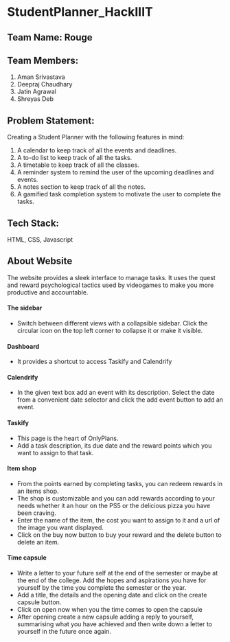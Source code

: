 # StudentPlanner_HackIIIT
## Team Name: Rouge
## Team Members:
1. Aman Srivastava
2. Deepraj Chaudhary
3. Jatin Agrawal
4. Shreyas Deb

## Problem Statement:

Creating a Student Planner with the following features in mind:
1. A calendar to keep track of all the events and deadlines.
2. A to-do list to keep track of all the tasks.
3. A timetable to keep track of all the classes.
4. A reminder system to remind the user of the upcoming deadlines and events.
5. A notes section to keep track of all the notes.
6. A gamified task completion system to motivate the user to complete the tasks.

## Tech Stack:

HTML, CSS, Javascript

## About Website

The website provides a sleek interface to manage tasks. It uses the quest and reward psychological tactics used by videogames to make you more productive and accountable.
#### The sidebar
-	Switch between different views with a collapsible sidebar. Click the circular icon on the top left corner to collapse it or make it visible.
#### Dashboard
-	It provides a shortcut to access Taskify and Calendrify
#### Calendrify
-	In the given text box add an event with its description. Select the date from a convenient date selector and click the add event button to add an event.
#### Taskify
-	This page is the heart of OnlyPlans.
-	Add  a task description, its due date and the reward points which you want to assign to that task. 
#### Item shop
-	From the points earned by completing tasks, you can redeem rewards in an items shop.
-	The shop is customizable and you can add rewards according to your needs whether it an hour on the PS5 or the delicious pizza you have been craving. 
-	Enter the name of the item, the cost you want to assign to it and a url of the image you want displayed.
-	Click on the buy now button to buy your reward and the delete button to delete an item.
#### Time capsule
-	Write a letter to your future self at the end of the semester or maybe at the end of the college. Add the hopes and aspirations you have for yourself by the time you complete the semester or the year.
-	Add a title, the details and the opening date and click on the create capsule button.
-	Click on open now when you the time comes to open the capsule
-	After opening create a new capsule adding a reply to yourself, summarising what you have achieved and then write down a letter to yourself in the future once again.